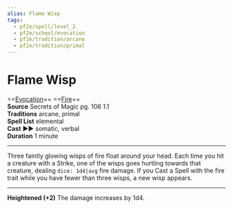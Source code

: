 ```yaml
---
alias: Flame Wisp
tags:
  - pf2e/spell/level_2
  - pf2e/school/evocation
  - pf2e/tradition/arcane
  - pf2e/tradition/primal
---
```


# Flame Wisp

==[Evocation](../../../Traits/Evocation.md)== ==[Fire](../../../Traits/Fire.md)==  
__Source__ Secrets of Magic pg. 106 1.1  
**Traditions** arcane, primal  
**Spell List** elemental  
**Cast** ►► somatic, verbal  
**Duration** 1 minute

---

Three faintly glowing wisps of fire float around your head. Each time you hit a creature with a Strike, one of the wisps goes hurtling towards that creature, dealing `dice: 1d4|avg` fire damage. If you Cast a Spell with the fire trait while you have fewer than three wisps, a new wisp appears.

<hr>

**Heightened (+2)** The damage increases by 1d4.
